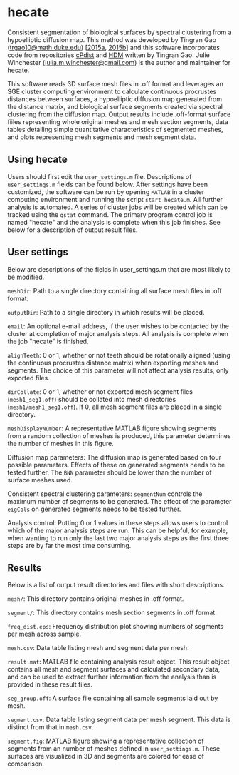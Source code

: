hecate
======

Consistent segmentation of biological surfaces by spectral clustering from a hypoelliptic diffusion map. This method was developed by Tingran Gao (trgao10@math.duke.edu) [[2015a](http://dukespace.lib.duke.edu/dspace/handle/10161/9931), [2015b](https://arxiv.org/pdf/1503.05459.pdf)] and this software incorporates code from repositories [cPdist](https://github.com/trgao10/cPdist) and [HDM](https://github.com/trgao10/HDM) written by Tingran Gao. Julie Winchester (julia.m.winchester@gmail.com) is the author and maintainer for hecate. 

This software reads 3D surface mesh files in .off format and leverages an SGE cluster computing environment to calculate continuous procrustes distances between surfaces, a hypoelliptic diffusion map generated from the distance matrix, and biological surface segments created via spectral clustering from the diffusion map. Output results include .off-format surface fiiles representing whole original meshes and mesh section segments, data tables detailing simple quantitative characteristics of segmented meshes, and plots representing mesh segments and mesh segment data.

Using hecate
------------

Users should first edit the `user_settings.m` file. Descriptions of `user_settings.m` fields can be found below. After settings have been customized, the software can be run by opening `MATLAB` in a cluster computing environment and running the script `start_hecate.m`. All further analysis is automated. A series of cluster jobs will be created which can be tracked using the `qstat` command. The primary program control job is named "hecate" and the analysis is complete when this job finishes. See below for a description of output result files.

User settings
-------------

Below are descriptions of the fields in user_settings.m that are most likely to be modified. 

`meshDir`: Path to a single directory containing all surface mesh files in .off format. 

`outputDir`: Path to a single directory in which results will be placed. 

`email`: An optional e-mail address, if the user wishes to be contacted by the cluster at completion of major analysis steps. All analysis is complete when the job "hecate" is finished. 

`alignTeeth`: 0 or 1, whether or not teeth should be rotationally aligned (using the continuous procrustes distance matrix) when exporting meshes and segments. The choice of this parameter will not affect analysis results, only exported files. 

`dirCollate`: 0 or 1, whether or not exported mesh segment files (`mesh1_seg1.off`) should be collated into mesh directories (`mesh1/mesh1_seg1.off`). If 0, all mesh segment files are placed in a single directory. 

`meshDisplayNumber`: A representative MATLAB figure showing segments from a random collection of meshes is produced, this parameter determines the number of meshes in this figure. 

Diffusion map parameters: The diffusion map is generated based on four possible parameters. Effects of these on generated segments needs to be tested further. The `BNN` parameter should be lower than the number of surface meshes used. 

Consistent spectral clustering parameters: `segmentNum` controls the maximum number of segments to be generated. The effect of the parameter `eigCols` on generated segments needs to be tested further. 

Analysis control: Putting 0 or 1 values in these steps allows users to control which of the major analysis steps are run. This can be helpful, for example, when wanting to run only the last two major analysis steps as the first three steps are by far the most time consuming.

Results
-------

Below is a list of output result directories and files with short descriptions. 

`mesh/`: This directory contains original meshes in .off format. 

`segment/`: This directory contains mesh section segments in .off format.

`freq_dist.eps`: Frequency distribution plot showing numbers of segments per mesh across sample. 

`mesh.csv`: Data table listing mesh and segment data per mesh. 

`result.mat`: MATLAB file containing analysis result object. This result object contains all mesh and segment surfaces and calculated secondary data, and can be used to extract further information from the analysis than is provided in these result files. 

`seg_group.off`: A surface file containing all sample segments laid out by mesh. 

`segment.csv`: Data table listing segment data per mesh segment. This data is distinct from that in `mesh.csv`.

`segment.fig`: MATLAB figure showing a representative collection of segments from an number of meshes defined in `user_settings.m`. These surfaces are visualized in 3D and segments are colored for ease of comparison. 
